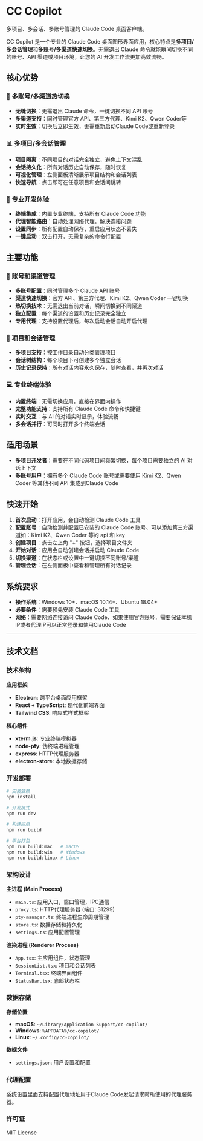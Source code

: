 # CC Copilot

多项目、多会话、多账号管理的 Claude Code 桌面客户端。

CC Copilot 是一个专业的 Claude Code 桌面图形界面应用，核心特点是**多项目/多会话管理**和**多账号/多渠道快速切换**。无需退出 Claude 命令就能瞬间切换不同的账号、API 渠道或项目环境，让您的 AI 开发工作流更加高效流畅。

## 核心优势

### 🚀 多账号/多渠道热切换
- **无缝切换**：无需退出 Claude 命令，一键切换不同 API 账号
- **多渠道支持**：同时管理官方 API、第三方代理、Kimi K2、Qwen Coder等
- **实时生效**：切换后立即生效，无需重新启动Claude Code或重新登录

### 📊 多项目/多会话管理
- **项目隔离**：不同项目的对话完全独立，避免上下文混乱
- **会话持久化**：所有对话历史自动保存，随时恢复
- **可视化管理**：左侧面板清晰展示项目结构和会话列表
- **快速导航**：点击即可在任意项目和会话间跳转

### 🎯 专业开发体验
- **终端集成**：内置专业终端，支持所有 Claude Code 功能
- **代理智能路由**：自动处理网络代理，解决连接问题
- **设置同步**：所有配置自动保存，重启应用状态不丢失
- **一键启动**：双击打开，无需复杂的命令行配置

## 主要功能

### 🔀 账号和渠道管理
- **多账号配置**：同时管理多个 Claude API 账号
- **渠道快速切换**：官方 API、第三方代理、Kimi K2、Qwen Coder 一键切换
- **热切换技术**：无需退出当前对话，瞬间切换到不同渠道
- **独立配置**：每个渠道的设置和历史记录完全独立
- **专用代理**：支持设置代理后，每次启动会话自动开启代理

### 📁 项目和会话管理
- **多项目支持**：按工作目录自动分类管理项目
- **会话树结构**：每个项目下可创建多个独立会话
- **历史记录保持**：所有对话内容永久保存，随时查看，并再次对话

### 💻 专业终端体验
- **内置终端**：无需切换应用，直接在界面内操作
- **完整功能支持**：支持所有 Claude Code 命令和快捷键
- **实时交互**：与 AI 的对话实时显示，体验流畅
- **多会话并行**：可同时打开多个终端会话

## 适用场景

- **多项目开发者**：需要在不同代码项目间频繁切换，每个项目需要独立的 AI 对话上下文
- **多账号用户**：拥有多个 Claude Code 账号或需要使用 Kimi K2、Qwen Coder 等其他不同 API 集成到Claude Code

## 快速开始

1. **首次启动**：打开应用，会自动检测 Claude Code 工具
2. **配置账号**：自动检测并配置已安装的 Claude Code 账号、可以添加第三方渠道如：Kimi K2、Qwen Coder 等的 api 和 key
3. **创建项目**：点击左上角 "+" 按钮，选择项目文件夹
4. **开始对话**：应用会自动创建会话并启动 Claude Code
5. **切换渠道**：在状态栏或设置中一键切换不同账号/渠道
6. **管理会话**：在左侧面板中查看和管理所有对话记录

## 系统要求

- **操作系统**：Windows 10+、macOS 10.14+、Ubuntu 18.04+
- **必要条件**：需要预先安装 Claude Code 工具
- **网络**：需要网络连接访问 Claude Code，如果使用官方账号，需要保证本机IP或者代理IP可以正常登录和使用Claude Code

---

## 技术文档

### 技术架构

**应用框架**
- **Electron**: 跨平台桌面应用框架
- **React + TypeScript**: 现代化前端界面
- **Tailwind CSS**: 响应式样式框架

**核心组件**
- **xterm.js**: 专业终端模拟器
- **node-pty**: 伪终端进程管理
- **express**: HTTP代理服务器
- **electron-store**: 本地数据存储

### 开发部署

```bash
# 安装依赖
npm install

# 开发模式
npm run dev

# 构建应用
npm run build

# 平台打包
npm run build:mac   # macOS
npm run build:win   # Windows  
npm run build:linux # Linux
```

### 架构设计

**主进程 (Main Process)**
- `main.ts`: 应用入口，窗口管理，IPC通信
- `proxy.ts`: HTTP代理服务器 (端口: 31299)
- `pty-manager.ts`: 终端进程生命周期管理
- `store.ts`: 数据存储和持久化
- `settings.ts`: 应用配置管理

**渲染进程 (Renderer Process)**
- `App.tsx`: 主应用组件，状态管理
- `SessionList.tsx`: 项目和会话列表
- `Terminal.tsx`: 终端界面组件
- `StatusBar.tsx`: 底部状态栏

### 数据存储

**存储位置**
- **macOS**: `~/Library/Application Support/cc-copilot/`
- **Windows**: `%APPDATA%/cc-copilot/`
- **Linux**: `~/.config/cc-copilot/`

**数据文件**
- `settings.json`: 用户设置和配置

### 代理配置

系统设置里面支持配置代理地址用于Claude Code发起请求时所使用的代理服务器。

### 许可证

MIT License